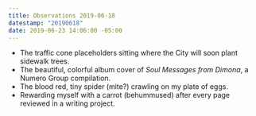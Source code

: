 ```yaml
---
title: Observations 2019-06-18
datestamp: "20190618"
date: 2019-06-23 14:06:00 -05:00
---
```


- The traffic cone placeholders sitting where the City will soon plant sidewalk trees.
- The beautiful, colorful album cover of *Soul Messages from Dimona*, a Numero Group compilation.
- The blood red, tiny spider (mite?) crawling on my plate of eggs.
- Rewarding myself with a carrot (behummused) after every page reviewed in a writing project.
